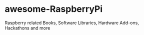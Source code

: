 # awesome-RaspberryPi
Raspberry related Books, Software Libraries, Hardware Add-ons, Hackathons and more 
